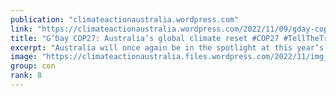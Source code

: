 ```yaml
---
publication: "climateactionaustralia.wordpress.com"
link: "https://climateactionaustralia.wordpress.com/2022/11/09/gday-cop27-australias-global-climate-reset-cop27-tellthetruth-highwaytohell-auspol-demand-climateaction-sdg13-juststopoil/"
title: "G’Day COP27: Australia’s global climate reset #COP27 #TellTheTruth #HighwayToHell #auspol demand #ClimateAction #SDG13 #JustStopOil"
excerpt: "Australia will once again be in the spotlight at this year’s United Nations (UN) climate talks in Egypt. After almost a decade of stalled climate policy, the federal government has legislated a new…"
image: "https://climateactionaustralia.files.wordpress.com/2022/11/img_1969.jpg"
group: con
rank: 8
---
```

